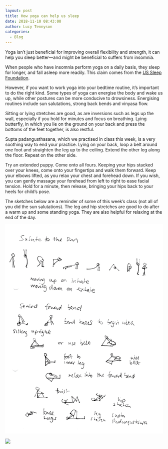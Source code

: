 ```yaml
---
layout: post
title: How yoga can help us sleep
date: 2018-11-10 08:43:00
author: Lucy Tennyson
categories:
  - Blog
---
```


Yoga isn’t just beneficial for improving overall flexibility and strength, it can help you sleep better—and might be beneficial to suffers from insomnia.

When people who have insomnia perform yoga on a daily basis, they sleep for longer, and fall asleep more readily. This claim comes from the [US Sleep Foundation](https://www.sleepfoundation.org/sleep-topics/the-connection-between-yoga-and-better-sleep).

However, if you want to work yoga into your bedtime routine, it’s important to do the right kind. Some types of yoga can energise the body and wake us up, while other postures can be more conducive to drowsiness. Energising routines include sun salutations, strong back bends and vinyasa flow.

Sitting or lying stretches are good, as are inversions such as legs up the wall, especially if you hold for minutes and focus on breathing. Lying butterfly, in which you lie on the ground on your back and press the bottoms of the feet together, is also restful.

Supta padangusthasana, which we practised in class this week, is a very soothing way to end your practice. Lying on your back, loop a belt around one foot and straighten the leg up to the ceiling. Extend the other leg along the floor. Repeat on the other side.

Try an extended puppy. Come onto all fours. Keeping your hips stacked over your knees, come onto your fingertips and walk them forward. Keep your elbows lifted, as you relax your chest and forehead down. If you wish, you can gently massage your forehead from left to right to ease facial tension. Hold for a minute, then release, bringing your hips back to your heels for child’s pose.

The sketches below are a reminder of some of this week’s class (not all of you did the sun salutations). The leg and hip stretches are good to do after a warm up and some standing yoga. They are also helpful for relaxing at the end of the day.

![](/uploads/yogablog9nov-1.jpg)

![](blob:https://app.cloudcannon.com/b1db23bb-5754-8447-9a4b-298172b8ff63)
